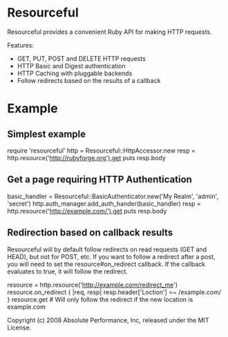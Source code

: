 Resourceful
===========

Resourceful provides a convenient Ruby API for making HTTP requests.

Features:

 * GET, PUT, POST and DELETE HTTP requests
 * HTTP Basic and Digest authentication
 * HTTP Caching with pluggable backends
 * Follow redirects based on the results of a callback


Example
=======

Simplest example
---------------

  require 'resourceful'
  http = Resourceful::HttpAccessor.new
  resp = http.resource('http://rubyforge.org').get
  puts resp.body

Get a page requiring HTTP Authentication
----------------------------------------

  basic_handler = Resourceful::BasicAuthenticator.new('My Realm', 'admin', 'secret')
  http.auth_manager.add_auth_hander(basic_handler)
  resp = http.resource('http://example.com/').get
  puts resp.body

Redirection based on callback results
-------------------------------------

Resourceful will by default follow redirects on read requests (GET and HEAD), but not for 
POST, etc. If you want to follow a redirect after a post, you will need to set the resource#on_redirect
callback. If the callback evaluates to true, it will follow the redirect.

  resource = http.resource('http://example.com/redirect_me')
  resource.on_redirect { |req, resp| resp.header['Loction'] =~ /example.com/ }
  resource.get  # Will only follow the redirect if the new location is example.com


Copyright (c) 2008 Absolute Performance, Inc, released under the MIT License.

